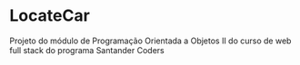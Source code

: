 # LocateCar
Projeto do módulo de Programação Orientada a Objetos II do curso de web full stack do programa Santander Coders
